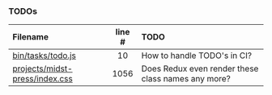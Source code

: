 ### TODOs
| Filename | line # | TODO
|:------|:------:|:------
| [bin/tasks/todo.js](bin/tasks/todo.js#L10) | 10 | How to handle TODO's in CI?
| [projects/midst-press/index.css](projects/midst-press/index.css#L1056) | 1056 | Does Redux even render these class names any more?
